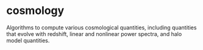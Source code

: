 cosmology
=======

Algorithms to compute various cosmological quantities, including quantities
that evolve with redshift, linear and nonlinear power spectra, and 
halo model quantities.
